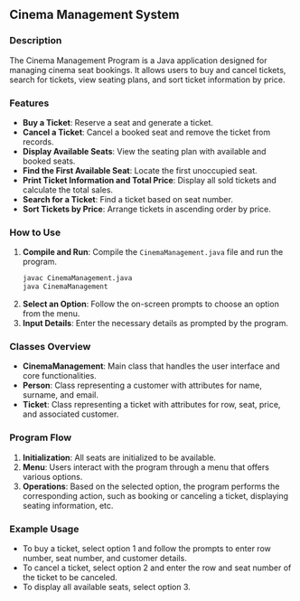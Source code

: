 ## Cinema Management System

### Description
The Cinema Management Program is a Java application designed for managing cinema seat bookings. It allows users to buy and cancel tickets, search for tickets, view seating plans, and sort ticket information by price.

### Features
- **Buy a Ticket**: Reserve a seat and generate a ticket.
- **Cancel a Ticket**: Cancel a booked seat and remove the ticket from records.
- **Display Available Seats**: View the seating plan with available and booked seats.
- **Find the First Available Seat**: Locate the first unoccupied seat.
- **Print Ticket Information and Total Price**: Display all sold tickets and calculate the total sales.
- **Search for a Ticket**: Find a ticket based on seat number.
- **Sort Tickets by Price**: Arrange tickets in ascending order by price.

### How to Use
1. **Compile and Run**: Compile the `CinemaManagement.java` file and run the program.
   ```sh
   javac CinemaManagement.java
   java CinemaManagement
   ```
2. **Select an Option**: Follow the on-screen prompts to choose an option from the menu.
3. **Input Details**: Enter the necessary details as prompted by the program.

### Classes Overview
- **CinemaManagement**: Main class that handles the user interface and core functionalities.
- **Person**: Class representing a customer with attributes for name, surname, and email.
- **Ticket**: Class representing a ticket with attributes for row, seat, price, and associated customer.

### Program Flow
1. **Initialization**: All seats are initialized to be available.
2. **Menu**: Users interact with the program through a menu that offers various options.
3. **Operations**: Based on the selected option, the program performs the corresponding action, such as booking or canceling a ticket, displaying seating information, etc.

### Example Usage
- To buy a ticket, select option 1 and follow the prompts to enter row number, seat number, and customer details.
- To cancel a ticket, select option 2 and enter the row and seat number of the ticket to be canceled.
- To display all available seats, select option 3.
